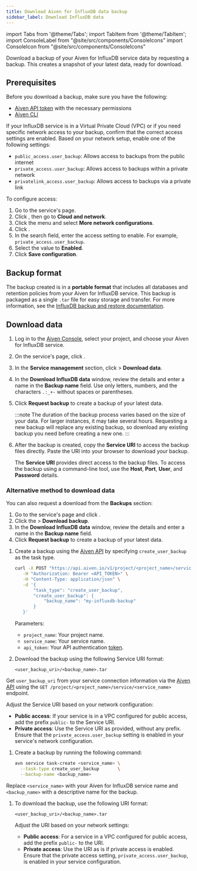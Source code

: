 ```yaml
---
title: Download Aiven for InfluxDB data backup
sidebar_label: Download InfluxDB data
---
```


import Tabs from '@theme/Tabs';
import TabItem from '@theme/TabItem';
import ConsoleLabel from "@site/src/components/ConsoleIcons"
import ConsoleIcon from "@site/src/components/ConsoleIcons"

Download a backup of your Aiven for InfluxDB service data by requesting a backup. This creates a snapshot of your latest data, ready for download.

## Prerequisites

Before you download a backup, make sure you have the following:

- [Aiven API token](/docs/platform/howto/create_authentication_token) with the necessary
  permissions
- [Aiven CLI](/docs/tools/cli)

If your InfluxDB service is in a Virtual Private Cloud (VPC) or if you need specific
network access to your backup, confirm that the correct access settings are enabled.
Based on your network setup, enable one of the following settings:

- `public_access.user_backup`: Allows access to backups from the public internet
- `private_access.user_backup`: Allows access to backups within a private network
- `privatelink_access.user_backup`: Allows access to backups via a private link

To configure access:

1. Go to the service's <ConsoleLabel name="overview" /> page.
1. Click <ConsoleLabel name="service settings" />, then go to **Cloud and network**.
1. Click the <ConsoleLabel name="actions" /> menu and select
   **More network configurations**.
1. Click <ConsoleIcon name="Add config options"/>.
1. In the search field, enter the access setting to enable. For example,
   `private_access.user_backup`.
1. Select the value to **Enabled**.
1. Click **Save configuration**.

## Backup format

The backup created is in a **portable format** that includes all databases and retention
policies from your Aiven for InfluxDB service. This backup is packaged as a single `.tar`
file for easy storage and transfer. For more information, see the
[InfluxDB backup and restore documentation](https://docs.influxdata.com/influxdb/v1/administration/backup_and_restore/).

## Download data

<Tabs groupId="method">
<TabItem value="console" label="Aiven Console">

1. Log in to the [Aiven Console](https://console.aiven.io/), select your project, and
   choose your Aiven for InfluxDB service.
1. On the service's <ConsoleLabel name="overview"/> page, click
  <ConsoleLabel name="service settings"/>.
1. In the  **Service management** section, click <ConsoleLabel name="actions"/> >
   **Download data**.
1. In the **Download InfluxDB data** window, review the details and enter a name
   in the **Backup name** field. Use only letters, numbers, and the characters `.:_+-`
   without spaces or parentheses.
1. Click **Request backup** to create a backup of your latest data.

   :::note
   The duration of the backup process varies based on the size of your data. For larger
   instances, it may take several hours. Requesting a new backup will replace any
   existing backup, so download any existing backup you need before creating a new one.
   :::

1. After the backup is created, copy the **Service URI** to access the backup files
   directly. Paste the URI into your browser to download your backup.

   The **Service URI** provides direct access to the backup files. To access the backup
   using a command-line tool, use the **Host**, **Port**, **User**, and **Password**
   details.

### Alternative method to download data

You can also request a download from the **Backups** section:

1. Go to the service's <ConsoleLabel name="overview" /> page and click
   <ConsoleLabel name="backups" />.
1. Click the <ConsoleLabel name="actions" /> > **Download backup**.
1. In the **Download InfluxDB data** window, review the details and enter a name in
   the **Backup name** field.
1. Click **Request backup** to create a backup of your latest data.

</TabItem>
<TabItem value="api" label="Aiven API">

1. Create a backup using the [Aiven API](https://api.aiven.io/doc/) by
   specifying `create_user_backup` as the task type.

   ```bash
   curl -X POST "https://api.aiven.io/v1/project/<project_name>/service/<service_name>/task" \
      -H "Authorization: Bearer <API_TOKEN>" \
      -H "Content-Type: application/json" \
      -d '{
          "task_type": "create_user_backup",
          "create_user_backup": {
              "backup_name": "my-influxdb-backup"
          }
      }'
   ```

   Parameters:

   - `project_name`: Your project name.
   - `service_name`: Your service name.
   - `api_token`: Your API authentication
     [token](/docs/platform/concepts/authentication-tokens).

1. Download the backup using the following Service URI format:

   ```plaintext
   <user_backup_uri>/<backup_name>.tar
   ```

  Get `user_backup_uri` from your service connection information via the
  [Aiven API](https://api.aiven.io/doc/) using
  the `GET /project/<project_name>/service/<service_name>` endpoint.

  Adjust the Service URI based on your network configuration:

  - **Public access**: If your service is in a VPC configured for public access, add
    the prefix `public-` to the Service URI.
  - **Private access**: Use the Service URI as provided, without any prefix. Ensure that
    the `private_access.user_backup` setting is enabled in your service's network
    configuration.

</TabItem>

<TabItem value="cli" label="Aiven CLI">

1. Create a backup by running the following command:

   ```bash
   avn service task-create <service_name> \
     --task-type create_user_backup       \
     --backup-name <backup_name>

   ```

  Replace `<service_name>` with your Aiven for InfluxDB service name and
  `<backup_name>` with a descriptive name for the backup.

1. To download the backup, use the following URI format:

   ```plaintext
   <user_backup_uri>/<backup_name>.tar
   ```

   Adjust the URI based on your network settings:

   - **Public access**: For a service in a VPC configured for public access, add the
     prefix `public-` to the URI.
   - **Private access**: Use the URI as is if private access is enabled. Ensure that
    the private access setting, `private_access.user_backup`, is enabled in your
    service configuration.

</TabItem>
</Tabs>
